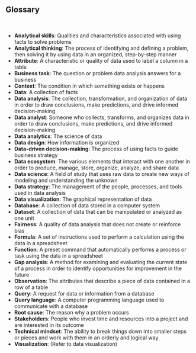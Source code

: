 ## Glossary 

&nbsp; 

* **Analytical skills**: Qualities and characteristics associated with using facts to solve problems 
* **Analytical thinking**: The process of identifying and defining a problem, then solving it by using data in an organized, step-by-step manner 
* **Attribute**: A characteristic or quality of data used to label a column in a table 
* **Business task**: The question or problem data analysis answers for a business 
* **Context**: The condition in which something exists or happens 
* **Data**: A collection of facts 
* **Data analysis**: The collection, transformation, and organization of data in order to draw conclusions, make predictions, and drive informed decision-making 
* **Data analyst**: Someone who collects, transforms, and organizes data in order to draw conclusions, make predictions, and drive informed decision-making 
* **Data analytics**: The science of data 
* **Data design**: How information is organized 
* **Data-driven decision-making**: The process of using facts to guide business strategy 
* **Data ecosystem**: The various elements that interact with one another in order to produce, manage, store, organize, analyze, and share data 
* **Data science**: A field of study that uses raw data to create new ways of modeling and understanding the unknown 
* **Data strategy**: The management of the people, processes, and tools used in data analysis 
* **Data visualization**: The graphical representation of data 
* **Database**: A collection of data stored in a computer system 
* **Dataset**: A collection of data that can be manipulated or analyzed as one unit 
* **Fairness**: A quality of data analysis that does not create or reinforce bias 
* **Formula**: A set of instructions used to perform a calculation using the data in a spreadsheet 
* **Function**: A preset command that automatically performs a process or task using the data in a spreadsheet 
* **Gap analysis**: A method for examining and evaluating the current state of a process in order to identify opportunities for improvement in the future 
* **Observation**: The attributes that describe a piece of data contained in a row of a table 
* **Query**: A request for data or information from a database 
* **Query language**: A computer programming language used to communicate with a database 
* **Root cause**: The reason why a problem occurs 
* **Stakeholders**: People who invest time and resources into a project and are interested in its outcome 
* **Technical mindset**: The ability to break things down into smaller steps or pieces and work with them in an orderly and logical way 
* **Visualization**: (Refer to data visualization) 
